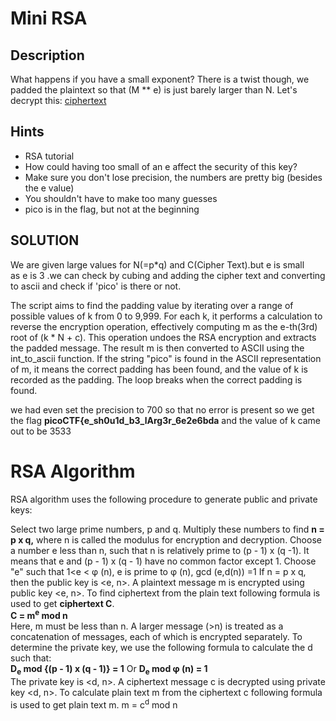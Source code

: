 # Mini RSA
## Description
What happens if you have a small exponent? There is a twist though, we padded the plaintext so that (M ** e) is just barely larger than N. Let's decrypt this: [ciphertext](https://mercury.picoctf.net/static/387dc6431820338cc74324cc5cc9550f/ciphertext)
## Hints
*   RSA tutorial
* How could having too small of an e affect the security of this key?
* Make sure you don't lose precision, the numbers are pretty big (besides the e value)
* You shouldn't have to make too many guesses
* pico is in the flag, but not at the beginning

## SOLUTION
We are given large values for N(=p*q) and C(Cipher Text).but e is small<br>
as e is 3 .we can check by cubing and adding the cipher text and converting to ascii and check if 'pico' is there or not.

The script aims to find the padding value by iterating over a range of possible values of k from 0 to 9,999.
For each k, it performs a calculation to reverse the encryption operation, effectively computing m as the e-th(3rd) root of (k * N + c). This operation undoes the RSA encryption and extracts the padded message.
The result m is then converted to ASCII using the int_to_ascii function.
If the string "pico" is found in the ASCII representation of m, it means the correct padding has been found, and the value of k is recorded as the padding.
The loop breaks when the correct padding is found.

we had even set the precision to 700 so that no error is present
so we get the flag **picoCTF{e_sh0u1d_b3_lArg3r_6e2e6bda**
and the value of k came out to be 3533

# RSA Algorithm
RSA algorithm uses the following procedure to generate public and private keys:

Select two large prime numbers, p and q.
Multiply these numbers to find **n = p x q,** where n is called the modulus for encryption and decryption.
Choose a number e less than n, such that n is relatively prime to (p - 1) x (q -1). It means that e and (p - 1) x (q - 1) have no common factor except 1. Choose "e" such that 1<e < φ (n), e is prime to φ (n),
gcd (e,d(n)) =1
If n = p x q, then the public key is <e, n>. A plaintext message m is encrypted using public key <e, n>. To find ciphertext from the plain text following formula is used to get **ciphertext C**.<br>
**C = m<sup>e</sup> mod n**<br>
Here, m must be less than n. A larger message (>n) is treated as a concatenation of messages, each of which is encrypted separately.
To determine the private key, we use the following formula to calculate the d such that:<br>
**D<sub>e</sub> mod {(p - 1) x (q - 1)} = 1**
Or **D<sub>e</sub> mod φ (n) = 1**<br>
The private key is <d, n>. A ciphertext message c is decrypted using private key <d, n>. To calculate plain text m from the ciphertext c following formula is used to get plain text m.
m = c<sup>d</sup> mod n
